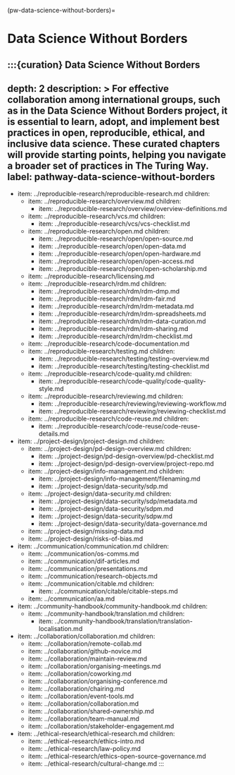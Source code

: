 (pw-data-science-without-borders)=
# Data Science Without Borders

:::{curation} Data Science Without Borders
---
depth: 2
description: >
  For effective collaboration among international groups, such as in the Data Science Without Borders project, it is essential to learn, adopt, and implement best practices in open, reproducible, ethical, and inclusive data science.
  These curated chapters will provide starting points, helping you navigate a broader set of practices in The Turing Way.
label: pathway-data-science-without-borders
---
- item: ../reproducible-research/reproducible-research.md
  children:
    - item: ../reproducible-research/overview.md
      children:
        - item: ../reproducible-research/overview/overview-definitions.md
    - item: ../reproducible-research/vcs.md
      children:
        - item: ../reproducible-research/vcs/vcs-checklist.md
    - item: ../reproducible-research/open.md
      children:
        - item: ../reproducible-research/open/open-source.md
        - item: ../reproducible-research/open/open-data.md
        - item: ../reproducible-research/open/open-hardware.md
        - item: ../reproducible-research/open/open-access.md
        - item: ../reproducible-research/open/open-scholarship.md
    - item: ../reproducible-research/licensing.md
    - item: ../reproducible-research/rdm.md
      children:
        - item: ../reproducible-research/rdm/rdm-dmp.md
        - item: ../reproducible-research/rdm/rdm-fair.md
        - item: ../reproducible-research/rdm/rdm-metadata.md
        - item: ../reproducible-research/rdm/rdm-spreadsheets.md
        - item: ../reproducible-research/rdm/rdm-data-curation.md
        - item: ../reproducible-research/rdm/rdm-sharing.md
        - item: ../reproducible-research/rdm/rdm-checklist.md
    - item: ../reproducible-research/code-documentation.md
    - item: ../reproducible-research/testing.md
      children:
        - item: ../reproducible-research/testing/testing-overview.md
        - item: ../reproducible-research/testing/testing-checklist.md
    - item: ../reproducible-research/code-quality.md
      children:
        - item: ../reproducible-research/code-quality/code-quality-style.md
    - item: ../reproducible-research/reviewing.md
      children:
        - item: ../reproducible-research/reviewing/reviewing-workflow.md
        - item: ../reproducible-research/reviewing/reviewing-checklist.md
    - item: ../reproducible-research/code-reuse.md
      children:
        - item: ../reproducible-research/code-reuse/code-reuse-details.md
- item: ../project-design/project-design.md
  children:
    - item: ../project-design/pd-design-overview.md
      children:
        - item: ../project-design/pd-design-overview/pd-checklist.md
        - item: ../project-design/pd-design-overview/project-repo.md
    - item: ../project-design/info-management.md
      children:
        - item: ../project-design/info-management/filenaming.md
        - item: ../project-design/data-security/sdp.md
    - item: ../project-design/data-security.md
      children:
        - item: ../project-design/data-security/sdp/metadata.md
        - item: ../project-design/data-security/sdpm.md
        - item: ../project-design/data-security/sdpw.md
        - item: ../project-design/data-security/data-governance.md
    - item: ../project-design/missing-data.md
    - item: ../project-design/risks-of-bias.md
- item: ../communication/communication.md
  children:
    - item: ../communication/os-comms.md
    - item: ../communication/dif-articles.md
    - item: ../communication/presentations.md
    - item: ../communication/research-objects.md
    - item: ../communication/citable.md
      children:
        - item: ../communication/citable/citable-steps.md
    - item: ../communication/aa.md
- item: ../community-handbook/community-handbook.md
  children:
    - item: ../community-handbook/translation.md
      children:
        - item: ../community-handbook/translation/translation-localisation.md
- item: ../collaboration/collaboration.md
  children:
    - item: ../collaboration/remote-collab.md
    - item: ../collaboration/github-novice.md
    - item: ../collaboration/maintain-review.md
    - item: ../collaboration/organising-meetings.md
    - item: ../collaboration/coworking.md
    - item: ../collaboration/organising-conference.md
    - item: ../collaboration/chairing.md
    - item: ../collaboration/event-tools.md
    - item: ../collaboration/collaboration.md
    - item: ../collaboration/shared-ownership.md
    - item: ../collaboration/team-manual.md
    - item: ../collaboration/stakeholder-engagement.md
- item: ../ethical-research/ethical-research.md
  children:
    - item: ../ethical-research/ethics-intro.md
    - item: ../ethical-research/law-policy.md
    - item: ../ethical-research/ethics-open-source-governance.md
    - item: ../ethical-research/cultural-change.md
:::
